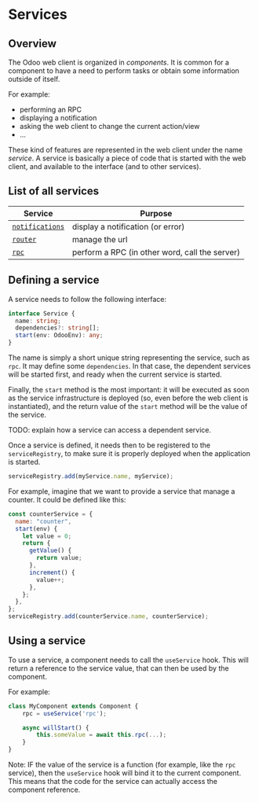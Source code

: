 # Services

## Overview

The Odoo web client is organized in _components_. It is common for a component
to have a need to perform tasks or obtain some information outside of itself.

For example:

- performing an RPC
- displaying a notification
- asking the web client to change the current action/view
- ...

These kind of features are represented in the web client under the name _service_.
A service is basically a piece of code that is started with the web client, and
available to the interface (and to other services).

## List of all services

| Service                                      | Purpose                                        |
| -------------------------------------------- | ---------------------------------------------- |
| [`notifications`](services/notifications.md) | display a notification (or error)              |
| [`router`](services/router.md)               | manage the url                                 |
| [`rpc`](services/rpc.md)                     | perform a RPC (in other word, call the server) |

## Defining a service

A service needs to follow the following interface:

```ts
interface Service {
  name: string;
  dependencies?: string[];
  start(env: OdooEnv): any;
}
```

The name is simply a short unique string representing the service, such as `rpc`.
It may define some `dependencies`. In that case, the dependent services will be
started first, and ready when the current service is started.

Finally, the `start` method is the most important: it will be executed as soon
as the service infrastructure is deployed (so, even before the web client is
instantiated), and the return value of the `start` method will be the value of
the service.

TODO: explain how a service can access a dependent service.

Once a service is defined, it needs then to be registered to the `serviceRegistry`,
to make sure it is properly deployed when the application is started.

```ts
serviceRegistry.add(myService.name, myService);
```

For example, imagine that we want to provide a service that manage a counter.
It could be defined like this:

```js
const counterService = {
  name: "counter",
  start(env) {
    let value = 0;
    return {
      getValue() {
        return value;
      },
      increment() {
        value++;
      },
    };
  },
};
serviceRegistry.add(counterService.name, counterService);
```

## Using a service

To use a service, a component needs to call the `useService` hook. This will
return a reference to the service value, that can then be used by the component.

For example:

```js
class MyComponent extends Component {
    rpc = useService('rpc');

    async willStart() {
        this.someValue = await this.rpc(...);
    }
}
```

Note: IF the value of the service is a function (for example, like the `rpc`
service), then the `useService` hook will bind it to the current component. This
means that the code for the service can actually access the component reference.

